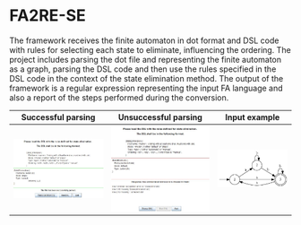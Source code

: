 # FA2RE-SE

The framework receives the finite automaton in dot
format and DSL code with rules for
selecting each state to eliminate, influencing the ordering.
The project includes parsing the dot file
and representing the finite automaton as a graph, parsing the
DSL code and then use the rules specified
in the DSL code in the context of the state
elimination method. The output of the
framework is a regular expression
representing the input FA language and
also a report of the steps performed
during the conversion. 

| Successful parsing | Unsuccessful parsing | Input example |
|---|---|---|
| ![Success](https://raw.githubusercontent.com/pedrovlmartins/FA2RE-SE-COMP/master/testsuite/success.JPG)  | ![Unsuccess](https://raw.githubusercontent.com/pedrovlmartins/FA2RE-SE-COMP/master/testsuite/unsuccess.JPG)  | ![Input](https://raw.githubusercontent.com/pedrovlmartins/FA2RE-SE-COMP/master/testsuite/Example%20results/Example4%20-%20result.png)  |
